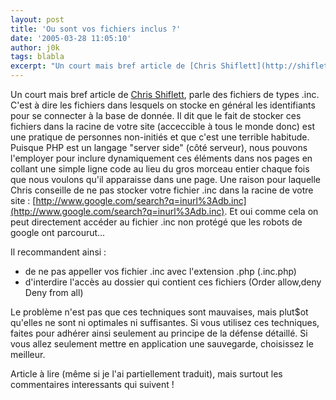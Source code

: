 ```yaml
---
layout: post
title: 'Ou sont vos fichiers inclus ?'
date: '2005-03-28 11:05:10'
author: j0k
tags: blabla
excerpt: "Un court mais bref article de [Chris Shiflett](http://shiflett.org/archive/110), parle des fichiers de types .inc. C'est à dire les fichiers dans lesquels on stocke en général les identifiants pour se connecter à la base de donnée.     \nIl dit que le fait de stocker ces fichiers dans la racine de votre site (acceccible à tous le monde donc) est une      …"
---
```


Un court mais bref article de [Chris Shiflett](http://shiflett.org/archive/110), parle des fichiers de types .inc. C'est à dire les fichiers dans lesquels on stocke en général les identifiants pour se connecter à la base de donnée.
Il dit que le fait de stocker ces fichiers dans la racine de votre site (acceccible à tous le monde donc) est une pratique de personnes non-initiés et que c'est une terrible habitude. Puisque PHP est un langage "server side" (côté serveur), nous pouvons l'employer pour inclure dynamiquement ces éléments dans nos pages en collant une simple ligne code au lieu du gros morceau entier chaque fois que nous voulons qu'il apparaisse dans une page.    Une raison pour laquelle Chris conseille de ne pas stocker votre fichier .inc dans la racine de votre site : [http://www.google.com/search?q=inurl%3Adb.inc](http://www.google.com/search?q=inurl%3Adb.inc).      Et oui comme cela on peut directement accéder au fichier .inc non protégé que les robots de google ont parcourut...

Il recommandent ainsi :
* de ne pas appeller vos fichier .inc avec l'extension .php (.inc.php)
* d'interdire l'accès au dossier qui contient ces fichiers (Order allow,deny Deny from all)

Le problème n'est pas que ces techniques sont mauvaises, mais plut$ot qu'elles ne sont ni optimales ni suffisantes. Si vous utilisez ces techniques, faites pour adhérer ainsi seulement au principe de la défense détaillé. Si vous allez seulement mettre en application une sauvegarde, choisissez le meilleur.

Article à lire (même si je l'ai partiellement traduit), mais surtout les commentaires interessants qui suivent !
